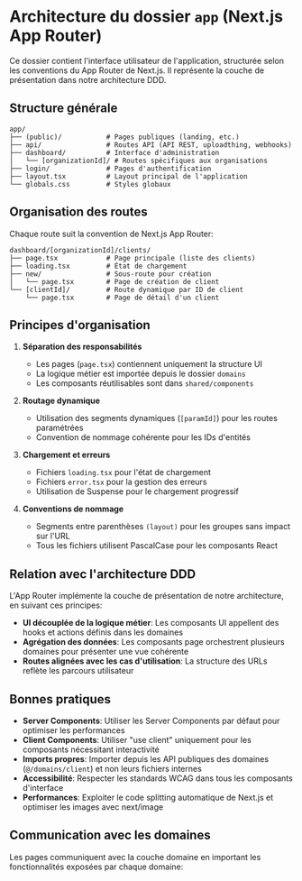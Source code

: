 # Architecture du dossier `app` (Next.js App Router)

Ce dossier contient l'interface utilisateur de l'application, structurée selon les conventions du App Router de Next.js. Il représente la couche de présentation dans notre architecture DDD.

## Structure générale

```
app/
├── (public)/           # Pages publiques (landing, etc.)
├── api/                # Routes API (API REST, uploadthing, webhooks)
├── dashboard/          # Interface d'administration
│   └── [organizationId]/ # Routes spécifiques aux organisations
├── login/              # Pages d'authentification
├── layout.tsx          # Layout principal de l'application
└── globals.css         # Styles globaux
```

## Organisation des routes

Chaque route suit la convention de Next.js App Router:

```
dashboard/[organizationId]/clients/
├── page.tsx            # Page principale (liste des clients)
├── loading.tsx         # État de chargement
├── new/                # Sous-route pour création
│   └── page.tsx        # Page de création de client
└── [clientId]/         # Route dynamique par ID de client
    └── page.tsx        # Page de détail d'un client
```

## Principes d'organisation

1. **Séparation des responsabilités**

   - Les pages (`page.tsx`) contiennent uniquement la structure UI
   - La logique métier est importée depuis le dossier `domains`
   - Les composants réutilisables sont dans `shared/components`

2. **Routage dynamique**

   - Utilisation des segments dynamiques (`[paramId]`) pour les routes paramétrées
   - Convention de nommage cohérente pour les IDs d'entités

3. **Chargement et erreurs**

   - Fichiers `loading.tsx` pour l'état de chargement
   - Fichiers `error.tsx` pour la gestion des erreurs
   - Utilisation de Suspense pour le chargement progressif

4. **Conventions de nommage**
   - Segments entre parenthèses `(layout)` pour les groupes sans impact sur l'URL
   - Tous les fichiers utilisent PascalCase pour les composants React

## Relation avec l'architecture DDD

L'App Router implémente la couche de présentation de notre architecture, en suivant ces principes:

- **UI découplée de la logique métier**: Les composants UI appellent des hooks et actions définis dans les domaines
- **Agrégation des données**: Les composants page orchestrent plusieurs domaines pour présenter une vue cohérente
- **Routes alignées avec les cas d'utilisation**: La structure des URLs reflète les parcours utilisateur

## Bonnes pratiques

- **Server Components**: Utiliser les Server Components par défaut pour optimiser les performances
- **Client Components**: Utiliser "use client" uniquement pour les composants nécessitant interactivité
- **Imports propres**: Importer depuis les API publiques des domaines (`@/domains/client`) et non leurs fichiers internes
- **Accessibilité**: Respecter les standards WCAG dans tous les composants d'interface
- **Performances**: Exploiter le code splitting automatique de Next.js et optimiser les images avec next/image

## Communication avec les domaines

Les pages communiquent avec la couche domaine en important les fonctionnalités exposées par chaque domaine:
